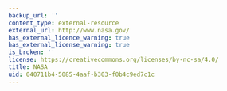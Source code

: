 ```yaml
---
backup_url: ''
content_type: external-resource
external_url: http://www.nasa.gov/
has_external_licence_warning: true
has_external_license_warning: true
is_broken: ''
license: https://creativecommons.org/licenses/by-nc-sa/4.0/
title: NASA
uid: 040711b4-5085-4aaf-b303-f0b4c9ed7c1c
---
```

